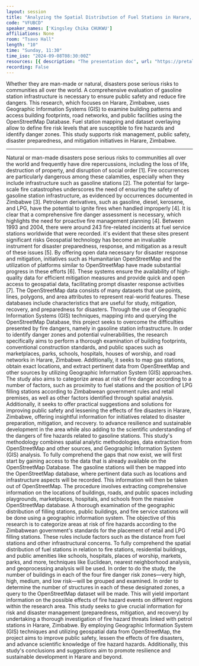 ```yaml
---
layout: session
title: "Analyzing the Spatial Distribution of Fuel Stations in Harare, Zimbabwe: Leveraging OpenStreetMap for Disaster Preparedness, Mitigation and Recovery."
code: "VFUBCD"
speaker_names: ['Kingsley Chika CHUKWU']
affiliations: None
room: "Tsavo Hall"
length: "10"
time: "Sunday, 11:30"
time_iso: "2024-09-08T08:30:00Z"
resources: [{ description: "The presentation doc", url: "https://pretalx.com/media/state-of-the-map-2024-academic-track/submissions/VFUBCD/resources/Kingsley_Chika__CHUKWU_4gSjTai.pdf" }]
recording: False
---
```


Whether they are man-made or natural, disasters pose serious risks to communities all over the world. A comprehensive evaluation of gasoline station infrastructure is necessary to ensure public safety and reduce fire dangers. This research, which focuses on Harare, Zimbabwe, uses Geographic Information Systems (GIS) to examine building patterns and access building footprints, road networks, and public facilities using the OpenStreetMap Database. Fuel station mapping and dataset overlaying allow to define fire risk levels that are susceptible to fire hazards and identify danger zones. This study supports risk management, public safety, disaster preparedness, and mitigation initiatives in Harare, Zimbabwe.

<hr>

Natural or man-made disasters pose serious risks to communities all over the world and frequently have dire repercussions, including the loss of life, destruction of property, and disruption of social order [1]. Fire occurrences are particularly dangerous among these calamities, especially when they include infrastructure such as gasoline stations [2]. The potential for large-scale fire catastrophes underscores the need of ensuring the safety of gasoline station infrastructure, as evidenced by occurrences documented in Zimbabwe [3].
Petroleum derivatives, such as gasoline, diesel, kerosene, and LPG, have the potential to ignite fires when handled improperly [4]. It is clear that a comprehensive fire danger assessment is necessary, which highlights the need for proactive fire management planning [4]. Between 1993 and 2004, there were around 243 fire-related incidents at fuel service stations worldwide that were recorded. it's evident that these sites present significant risks
Geospatial technology has become an invaluable instrument for disaster preparedness, response, and mitigation as a result of these issues [5]. By offering open data necessary for disaster response and mitigation, initiatives such as Humanitarian OpenStreetMap and the utilization of platforms similar to OpenStreetMap have made substantial progress in these efforts [6]. These systems ensure the availability of high-quality data for efficient mitigation measures and provide quick and open access to geospatial data, facilitating prompt disaster response activities [7]. The OpenStreetMap data consists of many datasets that use points, lines, polygons, and area attributes to represent real-world features. These databases include characteristics that are useful for study, mitigation, recovery, and preparedness for disasters.
Through the use of Geographic Information Systems (GIS) techniques, mapping into and querying the OpenStreetMap Database, this project seeks to overcome the difficulties presented by fire dangers, namely in gasoline station infrastructure. In order to identify danger zones and potential vulnerabilities, the research specifically aims to perform a thorough examination of building footprints, conventional construction standards, and public spaces such as marketplaces, parks, schools, hospitals, houses of worship, and road networks in Harare, Zimbabwe. Additionally, it seeks to map gas stations, obtain exact locations, and extract pertinent data from OpenStreetMap and other sources by utilizing Geographic Information System (GIS) approaches. The study also aims to categorize areas at risk of fire danger according to a number of factors, such as proximity to fuel stations and the position of LPG filling stations according to Zimbabwean government rules and retail premises, as well as other factors identified through spatial analysis. 
Additionally, it seeks to offer practical suggestions and solutions for improving public safety and lessening the effects of fire disasters in Harare, Zimbabwe, offering insightful information for initiatives related to disaster preparation, mitigation, and recovery.
to advance resilience and sustainable development in the area while also adding to the scientific understanding of the dangers of fire hazards related to gasoline stations.
This study's methodology combines spatial analytic methodologies, data extraction from OpenStreetMap and other sources, and Geographic Information System (GIS) analysis.
To fully comprehend the gaps that now exist, we will first start by gaining access to the data that is already available on the OpenStreetMap Database. The gasoline stations will then be mapped into the OpenStreetMap database, where pertinent data such as locations and infrastructure aspects will be recorded. This information will then be taken out of OpenStreetMap. The procedure involves extracting comprehensive information on the locations of buildings, roads, and public spaces including playgrounds, marketplaces, hospitals, and schools from the massive OpenStreetMap database.
A thorough examination of the geographic distribution of filling stations, public buildings, and fire service stations will be done using a geographic information system. The objective of this research is to categorize areas at risk of fire hazards according to the Zimbabwean government's standards for the placement of retail and LPG filling stations. These rules include factors such as the distance from fuel stations and other infrastructural concerns. To fully comprehend the spatial distribution of fuel stations in relation to fire stations, residential buildings, and public amenities like schools, hospitals, places of worship, markets, parks, and more, techniques like Euclidean, nearest neighborhood analysis, and geoprocessing analysis will be used.
In order to do the study, the number of buildings in each of the four fire danger risk zones—very high, high, medium, and low risk—will be grouped and examined. In order to determine the number of structures in each of these designated zones, a query to the OpenStreetMap dataset will be made. This will yield important information on the possible effects of fire hazard events on different regions within the research area.
This study seeks to give crucial information for risk and disaster management (preparedness, mitigation, and recovery) by undertaking a thorough investigation of fire hazard threats linked with petrol stations in Harare, Zimbabwe. By employing Geographic Information System (GIS) techniques and utilizing geospatial data from OpenStreetMap, the project aims to improve public safety, lessen the effects of fire disasters, and advance scientific knowledge of fire hazard hazards. Additionally, this study's conclusions and suggestions aim to promote resilience and sustainable development in Harare and beyond.

